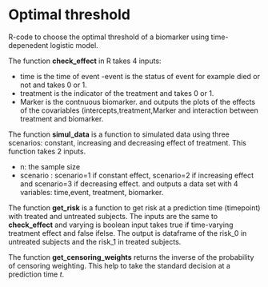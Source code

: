 # Optimal threshold
R-code to choose the optimal threshold of a biomarker using time-depenedent logistic model.

The function **check_effect** in R takes 4 inputs:
- time is the time of event
-event is the status of event for example died or not and takes 0 or 1.
- treatment is the indicator of the treatment and takes 0 or 1.
- Marker is the contnuous biomarker.
and outputs the plots of the effects of the covariables (intercepts,treatment,Marker and interaction between treatment and biomarker. 

The function **simul_data** is a function to simulated data using three scenarios: constant, increasing and decreasing  effect of treatment. This function takes 2 inputs.
- n: the sample size 
- scenario : scenario=1 if constant effect, scenario=2 if increasing effect and scenario=3 if decreasing effect.
and outputs a data set with 4 variables: time,event, treatment, biomarker.

The function **get_risk** is a function to get risk at a prediction time (timepoint) with treated and untreated subjects. The inputs are the same to **check_effect** and varying is boolean input takes true if time-varying treatment effect and false ifelse. The output is dataframe of the risk_0 in untreated subjects and the risk_1 in treated subjects.

The function **get_censoring_weights** returns the inverse of the probability of censoring weighting. This help to take the standard decision at a prediction time $t$. 




